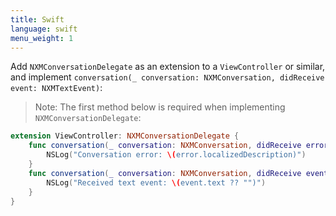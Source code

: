 ```yaml
---
title: Swift
language: swift
menu_weight: 1
---
```


Add `NXMConversationDelegate` as an extension to a `ViewController` or similar, and implement `conversation(_ conversation: NXMConversation, didReceive event: NXMTextEvent)`:

> Note: The first method below is required when implementing `NXMConversationDelegate`:

```swift
extension ViewController: NXMConversationDelegate {
    func conversation(_ conversation: NXMConversation, didReceive error: Error) {
        NSLog("Conversation error: \(error.localizedDescription)")
    }
    func conversation(_ conversation: NXMConversation, didReceive event: NXMTextEvent) {
        NSLog("Received text event: \(event.text ?? "")")
    }
}
```
